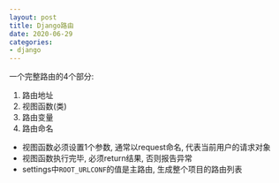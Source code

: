 ```yaml
---
layout: post
title: Django路由
date: 2020-06-29
categories:
- django
---
```

一个完整路由的4个部分:<br>
1. 路由地址
2. 视图函数(类)
3. 路由变量
4. 路由命名

* 视图函数必须设置1个参数, 通常以request命名, 代表当前用户的请求对象
* 视图函数执行完毕, 必须return结果, 否则报告异常
* settings中`ROOT_URLCONF`的值是主路由, 生成整个项目的路由列表
